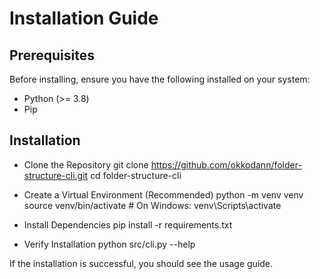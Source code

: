 # Installation Guide

## Prerequisites

Before installing, ensure you have the following installed on your system:

- Python (>= 3.8)
- Pip

## Installation

- Clone the Repository
        git clone https://github.com/okkodann/folder-structure-cli.git
        cd folder-structure-cli

- Create a Virtual Environment (Recommended)
        python -m venv venv
        source venv/bin/activate  # On Windows: venv\Scripts\activate

- Install Dependencies
        pip install -r requirements.txt

- Verify Installation
        python src/cli.py --help

If the installation is successful, you should see the usage guide.